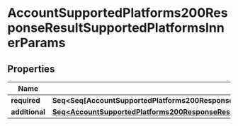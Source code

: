 

# AccountSupportedPlatforms200ResponseResultSupportedPlatformsInnerParams


## Properties

Name | Type | Description | Notes
------------ | ------------- | ------------- | -------------
**required** | **Seq&lt;Seq[AccountSupportedPlatforms200ResponseResultSupportedPlatformsInnerParamsRequiredInnerInner]&gt;** |  |  [optional]
**additional** | [**Seq&lt;AccountSupportedPlatforms200ResponseResultSupportedPlatformsInnerParamsRequiredInnerInner&gt;**](AccountSupportedPlatforms200ResponseResultSupportedPlatformsInnerParamsRequiredInnerInner.md) |  |  [optional]



